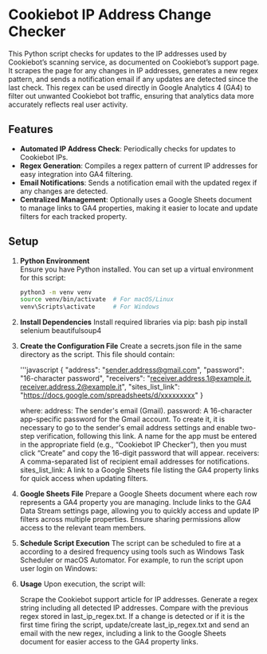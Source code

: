 # Cookiebot IP Address Change Checker

This Python script checks for updates to the IP addresses used by Cookiebot’s scanning service, as documented on Cookiebot’s support page. It scrapes the page for any changes in IP addresses, generates a new regex pattern, and sends a notification email if any updates are detected since the last check. This regex can be used directly in Google Analytics 4 (GA4) to filter out unwanted Cookiebot bot traffic, ensuring that analytics data more accurately reflects real user activity.

## Features

- **Automated IP Address Check**: Periodically checks for updates to Cookiebot IPs.
- **Regex Generation**: Compiles a regex pattern of current IP addresses for easy integration into GA4 filtering.
- **Email Notifications**: Sends a notification email with the updated regex if any changes are detected.
- **Centralized Management**: Optionally uses a Google Sheets document to manage links to GA4 properties, making it easier to locate and update filters for each tracked property.

## Setup

1. **Python Environment**  
   Ensure you have Python installed. You can set up a virtual environment for this script:

   ```bash
   python3 -m venv venv
   source venv/bin/activate  # For macOS/Linux
   venv\Scripts\activate     # For Windows

2. **Install Dependencies**
   Install required libraries via pip:
   bash
   pip install selenium beautifulsoup4

3. **Create the Configuration File**
   Create a secrets.json file in the same directory as the script. This file should contain:

   '''javascript
   {
     "address": "sender.address@gmail.com",
     "password": "16-character password",
     "receivers": "receiver.address.1@example.it, receiver.address.2@example.it",
     "sites_list_link": "https://docs.google.com/spreadsheets/d/xxxxxxxxx"
   }

   where:
     address: The sender's email (Gmail).
     password: A 16-character app-specific password for the Gmail account. To create it, it is necessary to go to the sender's email address settings and enable two-step verification, following this link. A name for
     the app must be entered in the appropriate field (e.g., “Cookiebot IP Checker”), then you must click “Create” and copy the 16-digit password that will appear.
     receivers: A comma-separated list of recipient email addresses for notifications.
     sites_list_link: A link to a Google Sheets file listing the GA4 property links for quick access when updating filters.
   
5. **Google Sheets File**
   Prepare a Google Sheets document where each row represents a GA4 property you are managing. Include links to the GA4 Data Stream settings page, allowing you to quickly access and update IP filters across multiple
   properties. Ensure sharing permissions allow access to the relevant team members.

7. **Schedule Script Execution**
   The script can be scheduled to fire at a according to a desired frequency using tools such as Windows Task Scheduler or macOS Automator. For example, to run the script upon user login on Windows:

8. **Usage**
   Upon execution, the script will:

   Scrape the Cookiebot support article for IP addresses.
   Generate a regex string including all detected IP addresses.
   Compare with the previous regex stored in last_ip_regex.txt.
   If a change is detected or if it is the first time firing the script, update/create last_ip_regex.txt and send an email with the new regex, including a link to the Google Sheets document for easier access to the GA4
   property links.

